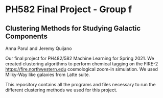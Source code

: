 # PH582 Final Project - Group f
## Clustering Methods for Studying Galactic Components
Anna Parul and Jeremy Quijano

Our final project for PH482/582 Machine Learning for Spring 2021. We created clustering algorithms to perform chemical tagging on the FIRE-2 https://fire.northwestern.edu cosmological zoom-in simulation. We used Milky-Way like galaxies from Latte suite. 

This repository contains all the programs and files necessary to run the different clustering methods we used for this project.
